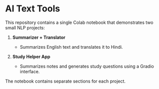 # AI Text Tools

This repository contains a single Colab notebook that demonstrates two small NLP projects:

1. **Summarizer + Translator**  
   - Summarizes English text and translates it to Hindi.

2. **Study Helper App**  
   - Summarizes notes and generates study questions using a Gradio interface.

The notebook contains separate sections for each project.
